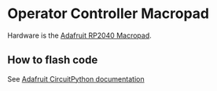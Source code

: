 # Operator Controller Macropad

Hardware is the [Adafruit RP2040 Macropad](https://www.adafruit.com/product/5100).

## How to flash code

See [Adafruit CircuitPython documentation](https://learn.adafruit.com/adafruit-macropad-rp2040/circuitpython)
